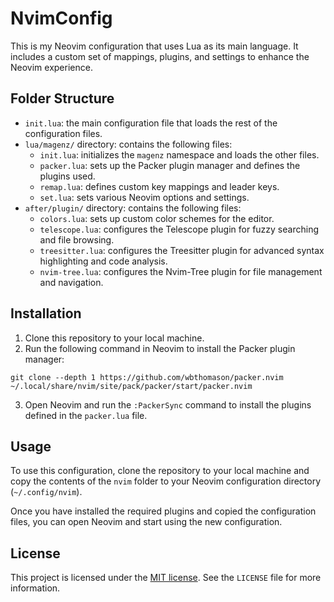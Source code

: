 # NvimConfig

This is my Neovim configuration that uses Lua as its main language. It includes a custom set of mappings, plugins, and settings to enhance the Neovim experience.

## Folder Structure

- `init.lua`: the main configuration file that loads the rest of the configuration files.
- `lua/magenz/` directory: contains the following files:
  - `init.lua`: initializes the `magenz` namespace and loads the other files.
  - `packer.lua`: sets up the Packer plugin manager and defines the plugins used.
  - `remap.lua`: defines custom key mappings and leader keys.
  - `set.lua`: sets various Neovim options and settings.
- `after/plugin/` directory: contains the following files:
  - `colors.lua`: sets up custom color schemes for the editor.
  - `telescope.lua`: configures the Telescope plugin for fuzzy searching and file browsing.
  - `treesitter.lua`: configures the Treesitter plugin for advanced syntax highlighting and code analysis.
  - `nvim-tree.lua`: configures the Nvim-Tree plugin for file management and navigation.

## Installation

1. Clone this repository to your local machine.
2. Run the following command in Neovim to install the Packer plugin manager:
```
git clone --depth 1 https://github.com/wbthomason/packer.nvim ~/.local/share/nvim/site/pack/packer/start/packer.nvim
```

3. Open Neovim and run the `:PackerSync` command to install the plugins defined in the `packer.lua` file.

## Usage

To use this configuration, clone the repository to your local machine and copy the contents of the `nvim` folder to your Neovim configuration directory (`~/.config/nvim`).

Once you have installed the required plugins and copied the configuration files, you can open Neovim and start using the new configuration.

## License

This project is licensed under the [MIT license](https://opensource.org/licenses/MIT). See the `LICENSE` file for more information.